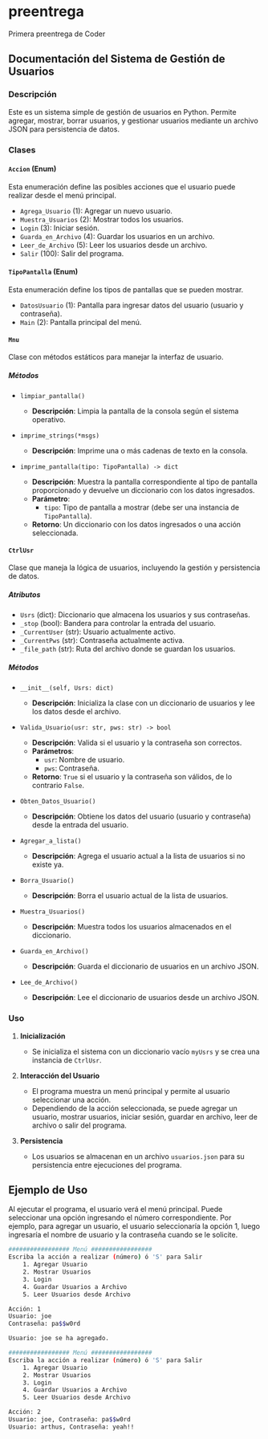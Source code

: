 # preentrega
Primera preentrega de Coder

## Documentación del Sistema de Gestión de Usuarios

### Descripción

Este es un sistema simple de gestión de usuarios en Python. Permite agregar, mostrar, borrar usuarios, y gestionar usuarios mediante un archivo JSON para persistencia de datos. 

### Clases

#### `Accion` (Enum)

Esta enumeración define las posibles acciones que el usuario puede realizar desde el menú principal.

- `Agrega_Usuario` (1): Agregar un nuevo usuario.
- `Muestra_Usuarios` (2): Mostrar todos los usuarios.
- `Login` (3): Iniciar sesión.
- `Guarda_en_Archivo` (4): Guardar los usuarios en un archivo.
- `Leer_de_Archivo` (5): Leer los usuarios desde un archivo.
- `Salir` (100): Salir del programa.

#### `TipoPantalla` (Enum)

Esta enumeración define los tipos de pantallas que se pueden mostrar.

- `DatosUsuario` (1): Pantalla para ingresar datos del usuario (usuario y contraseña).
- `Main` (2): Pantalla principal del menú.

#### `Mnu`

Clase con métodos estáticos para manejar la interfaz de usuario.

##### Métodos

- `limpiar_pantalla()`
  - **Descripción**: Limpia la pantalla de la consola según el sistema operativo.
  
- `imprime_strings(*msgs)`
  - **Descripción**: Imprime una o más cadenas de texto en la consola.

- `imprime_pantalla(tipo: TipoPantalla) -> dict`
  - **Descripción**: Muestra la pantalla correspondiente al tipo de pantalla proporcionado y devuelve un diccionario con los datos ingresados.
  - **Parámetro**:
    - `tipo`: Tipo de pantalla a mostrar (debe ser una instancia de `TipoPantalla`).
  - **Retorno**: Un diccionario con los datos ingresados o una acción seleccionada.

#### `CtrlUsr`

Clase que maneja la lógica de usuarios, incluyendo la gestión y persistencia de datos.

##### Atributos

- `Usrs` (dict): Diccionario que almacena los usuarios y sus contraseñas.
- `_stop` (bool): Bandera para controlar la entrada del usuario.
- `_CurrentUser` (str): Usuario actualmente activo.
- `_CurrentPws` (str): Contraseña actualmente activa.
- `_file_path` (str): Ruta del archivo donde se guardan los usuarios.

##### Métodos

- `__init__(self, Usrs: dict)`
  - **Descripción**: Inicializa la clase con un diccionario de usuarios y lee los datos desde el archivo.

- `Valida_Usuario(usr: str, pws: str) -> bool`
  - **Descripción**: Valida si el usuario y la contraseña son correctos.
  - **Parámetros**:
    - `usr`: Nombre de usuario.
    - `pws`: Contraseña.
  - **Retorno**: `True` si el usuario y la contraseña son válidos, de lo contrario `False`.

- `Obten_Datos_Usuario()`
  - **Descripción**: Obtiene los datos del usuario (usuario y contraseña) desde la entrada del usuario.

- `Agregar_a_lista()`
  - **Descripción**: Agrega el usuario actual a la lista de usuarios si no existe ya.

- `Borra_Usuario()`
  - **Descripción**: Borra el usuario actual de la lista de usuarios.

- `Muestra_Usuarios()`
  - **Descripción**: Muestra todos los usuarios almacenados en el diccionario.

- `Guarda_en_Archivo()`
  - **Descripción**: Guarda el diccionario de usuarios en un archivo JSON.

- `Lee_de_Archivo()`
  - **Descripción**: Lee el diccionario de usuarios desde un archivo JSON.

### Uso

1. **Inicialización**
   - Se inicializa el sistema con un diccionario vacío `myUsrs` y se crea una instancia de `CtrlUsr`.

2. **Interacción del Usuario**
   - El programa muestra un menú principal y permite al usuario seleccionar una acción.
   - Dependiendo de la acción seleccionada, se puede agregar un usuario, mostrar usuarios, iniciar sesión, guardar en archivo, leer de archivo o salir del programa.

3. **Persistencia**
   - Los usuarios se almacenan en un archivo `usuarios.json` para su persistencia entre ejecuciones del programa.

## Ejemplo de Uso

Al ejecutar el programa, el usuario verá el menú principal. Puede seleccionar una opción ingresando el número correspondiente. Por ejemplo, para agregar un usuario, el usuario seleccionaría la opción 1, luego ingresaría el nombre de usuario y la contraseña cuando se le solicite.

```bash
################# Menú #################
Escriba la acción a realizar (número) ó 'S' para Salir
	1. Agregar Usuario
	2. Mostrar Usuarios
	3. Login
	4. Guardar Usuarios a Archivo
	5. Leer Usuarios desde Archivo

Acción: 1
Usuario: joe
Contraseña: pa$$w0rd

Usuario: joe se ha agregado.

################# Menú #################
Escriba la acción a realizar (número) ó 'S' para Salir
	1. Agregar Usuario
	2. Mostrar Usuarios
	3. Login
	4. Guardar Usuarios a Archivo
	5. Leer Usuarios desde Archivo

Acción: 2
Usuario: joe, Contraseña: pa$$w0rd
Usuario: arthus, Contraseña: yeah!!
